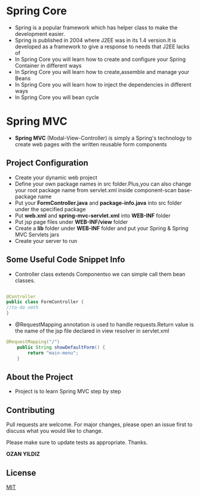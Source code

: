 # Spring Core
- Spring is a popular framework which has helper class to make the development easier.
- Spring is published in 2004 where J2EE was in its 1.4 version.It is developed as a framework to give a response to needs that J2EE lacks of
- In Spring Core you will learn how to create and configure your Spring Container in different ways
- In Spring Core you will learn how to create,assemble and manage your Beans
- In Spring Core you will learn how to inject the dependencies in different ways
- In Spring Core you will bean cycle
 
# Spring MVC

- **Spring MVC** (Modal-View-Controller) is simply a Spring's technology to create web pages with the written reusable form components

## Project Configuration

- Create your dynamic web project 
- Define your own package names in src folder.Plus,you can also change your root package name from servlet.xml inside component-scan base-package name
- Put your **FormController.java** and **package-info.java** into src folder under the specified package
- Put **web.xml** and **spring-mvc-servlet.xml** into **WEB-INF** folder
- Put jsp page files under **WEB-INF/view** folder
- Create a **lib** folder under **WEB-INF** folder and put your Spring & Spring MVC Servlets jars
- Create your server to run


## Some Useful Code Snippet Info

- Controller class extends Componentso we can simple call them bean classes.

```java

@Controller
public class FormController {
//to-do smth
}
```
- @RequestMapping annotation is used to handle requests.Return value is the name of the jsp file declared in view resolver in servlet.xml

```java
@RequestMapping("/")
	public String showDefaultForm() {
		return "main-menu";
	}
```
## About the Project
- Project is to learn Spring MVC step by step

## Contributing
Pull requests are welcome. For major changes, please open an issue first to discuss what you would like to change.

Please make sure to update tests as appropriate. Thanks.

**OZAN YILDIZ**

## License
[MIT](https://choosealicense.com/licenses/mit/)
